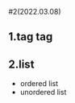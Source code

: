 #2(2022.03.08)
<h2>1.tag tag </h2>
<h2>2.list </h2>
<ul>
    <li>ordered list</li>
    <li>unordered list </li>
</ul>